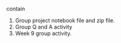 contain 
1. Group project notebook file and zip file.
2. Group Q and A activity
3. Week 9 group activity.
